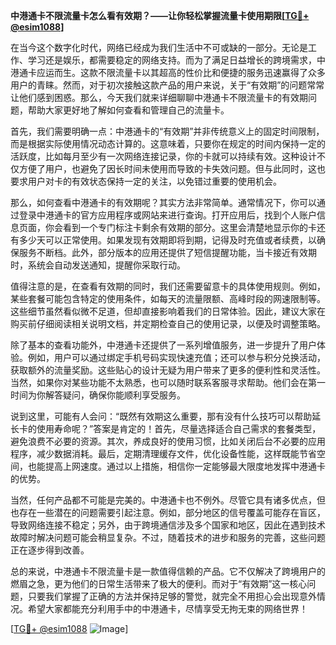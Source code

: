 **中港通卡不限流量卡怎么看有效期？——让你轻松掌握流量卡使用期限[[TG💪+ @esim1088](https://t.me/s/esim1088)]**

在当今这个数字化时代，网络已经成为我们生活中不可或缺的一部分。无论是工作、学习还是娱乐，都需要稳定的网络支持。而为了满足日益增长的跨境需求，中港通卡应运而生。这款不限流量卡以其超高的性价比和便捷的服务迅速赢得了众多用户的青睐。然而，对于初次接触这款产品的用户来说，关于“有效期”的问题常常让他们感到困惑。那么，今天我们就来详细聊聊中港通卡不限流量卡的有效期问题，帮助大家更好地了解如何查看和管理自己的流量卡。

首先，我们需要明确一点：中港通卡的“有效期”并非传统意义上的固定时间限制，而是根据实际使用情况动态计算的。这意味着，只要你在规定的时间内保持一定的活跃度，比如每月至少有一次网络连接记录，你的卡就可以持续有效。这种设计不仅方便了用户，也避免了因长时间未使用而导致的卡失效问题。但与此同时，这也要求用户对卡的有效状态保持一定的关注，以免错过重要的使用机会。

那么，如何查看中港通卡的有效期呢？其实方法非常简单。通常情况下，你可以通过登录中港通卡的官方应用程序或网站来进行查询。打开应用后，找到个人账户信息页面，你会看到一个专门标注卡剩余有效期的部分。这里会清楚地显示你的卡还有多少天可以正常使用。如果发现有效期即将到期，记得及时充值或者续费，以确保服务不断档。此外，部分版本的应用还提供了短信提醒功能，当卡接近有效期时，系统会自动发送通知，提醒你采取行动。

值得注意的是，在查看有效期的同时，我们还需要留意卡的具体使用规则。例如，某些套餐可能包含特定的使用条件，如每天的流量限额、高峰时段的网速限制等。这些细节虽然看似微不足道，但却直接影响着我们的日常体验。因此，建议大家在购买前仔细阅读相关说明文档，并定期检查自己的使用记录，以便及时调整策略。

除了基本的查看功能外，中港通卡还提供了一系列增值服务，进一步提升了用户体验。例如，用户可以通过绑定手机号码实现快速充值；还可以参与积分兑换活动，获取额外的流量奖励。这些贴心的设计无疑为用户带来了更多的便利性和灵活性。当然，如果你对某些功能不太熟悉，也可以随时联系客服寻求帮助。他们会在第一时间为你解答疑问，确保你能顺利享受服务。

说到这里，可能有人会问：“既然有效期这么重要，那有没有什么技巧可以帮助延长卡的使用寿命呢？”答案是肯定的！首先，尽量选择适合自己需求的套餐类型，避免浪费不必要的资源。其次，养成良好的使用习惯，比如关闭后台不必要的应用程序，减少数据消耗。最后，定期清理缓存文件，优化设备性能，这样既能节省空间，也能提高上网速度。通过以上措施，相信你一定能够最大限度地发挥中港通卡的优势。

当然，任何产品都不可能是完美的。中港通卡也不例外。尽管它具有诸多优点，但也存在一些潜在的问题需要引起注意。例如，部分地区的信号覆盖可能存在盲区，导致网络连接不稳定；另外，由于跨境通信涉及多个国家和地区，因此在遇到技术故障时解决问题可能会稍显复杂。不过，随着技术的进步和服务的完善，这些问题正在逐步得到改善。

总的来说，中港通卡不限流量卡是一款值得信赖的产品。它不仅解决了跨境用户的燃眉之急，更为他们的日常生活带来了极大的便利。而对于“有效期”这一核心问题，只要我们掌握了正确的方法并保持足够的警觉，就完全不用担心会出现意外情况。希望大家都能充分利用手中的中港通卡，尽情享受无拘无束的网络世界！

[[TG💪+ @esim1088](https://t.me/s/esim1088) ![Image](https://i.postimg.cc/4NQfJmqS/Snipaste-2025-05-13-00-14-12.png)]
